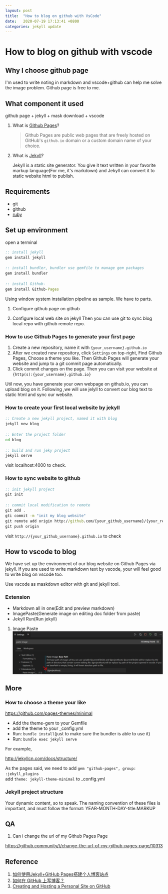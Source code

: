 ```yaml
---
layout: post
title:  "How to blog on github with VsCode"
date:   2020-07-19 17:13:41 +0800
categories: jekyll update
---
```

# How to blog on github with vscode

## Why I choose github page

I'm used to write noting in markdown and vscode+github can help me solve the image problem. Github page is free to me.

## What component it used

github page + jekyll + mask download + vscode

1. What is [Github Pages](https://docs.github.com/en/github/working-with-github-pages/about-github-pages)?

    > Github Pages are public web pages that are freely hosted on GitHub's `github.io` domain or a custom domain name of your choice.

2. What is [Jekyll](https://jekyllrb.com/docs/)?

    Jekyll is a static site generator. You give it text written in your favorite markup language(For me, it's markdown) and Jekyll can convert it to static website html to publish.

## Requirements

- git
- github
- [ruby](https://rubygems.org/pages/download)

## Set up environment

open a terminal

```bat
:: install jekyll
gem install jekyll

:: install bundler, bundler use gemfile to manage gem packages
gem install bundler

:: install Github-
gem install Github-Pages
```

Using window system installation pipeline as sample.
We have to parts.

1. Configure github page on github

2. Configure local web site on jekyll
Then you can use git to sync blog local repo with github remote repo.

### How to use Github Pages to generate your first page

1. Create a new repository, name it with  `{your_username}.github.io`
2. After we created new repository, click `Settings` on top-right, Find Github Pages, Choose a theme you like. Then Github Pages will generate your website and jump to a git commit page automatically.
3. Click commit changes on the page. Then you can visit your website at `{http(s):{your_username}.github.io}`

Util now, you have generate your own webpage on github.io, you can upload blog on it. Following ,we will use jelyll to convert our blog text to static html and sync our website.

### How to create your first local website by jekyll

```bat
:: Create a new jekyll project, named it with blog
jekyll new blog

:: Enter the project folder
cd blog

:: build and run jeky project
jekyll serve
```

visit localhost:4000 to check.

### How to sync website to github

```bat
:: init jekyll project
git init

:: commit local modification to remote
git add .
gti commit -m "init my blog website"
git remote add origin http://github.com/{your_github_username}/{your_reposity_name}.git
git push origin
```

visit `http://{your_github_username}.github.io` to check

## How to vscode to blog

We have set up the environment of our blog website on Github Pages via jekyll. If you are used to write markdown text by vscode, your will feel good to write blog on vscode too.

Use vscode as maskdown editor with git and jekyll tool.

### Extension

- Markdown all in one(Edit and preview markdown)
- ImagePaste(Generate image on editing doc folder from paste)
- Jekyll Run(Run jekyll)

1. Image Paste
![Paste Image Setting](2020-07-20-07-25-13.png)

## More

### How to choose a theme your like

https://github.com/pages-themes/minimal

- Add the theme-gem to your Gemfile
- add the theme to your _config.yml
- Run: `bundle install`(just to make sure the bundler is able to use it)
- Run: `bundle exec jekyll serve`

For example,

http://jekyllcn.com/docs/structure/

As the pages said,
we need to add `gem "github-pages", group: :jekyll_plugins`  
add `theme: jekyll-theme-minimal` to _config.yml

### Jekyll project structure

Your dynamic content, so to speak. The naming convention of these files is important, and must follow the format: YEAR-MONTH-DAY-title.MARKUP

## QA

1. Can i change the url of my Github Pages Page

https://github.community/t/change-the-url-of-my-github-pages-page/10313

## Reference

1. [如何使用Jekyll+GitHub Pages搭建个人博客站点](https://mp.weixin.qq.com/s?src=11&timestamp=1595149151&ver=2469&signature=MJG8pyJdZWV6bT8CTfUrVV7tTuCgMbsHzJD4CkNTz0uj3KV-XLAnn16AL*fBfJSU5IpQZkJNNLqGFK1EeVXRrxHxcF8m5brYUNfJRDsaRzJOK8hTUxxTL7r3fOc8vEhH&new=1)
2. [如何在 GitHub 上写博客？](https://www.zhihu.com/question/20962496)
3. [Creating and Hosting a Personal Site on GitHub](http://jmcglone.com/guides/github-pages/)